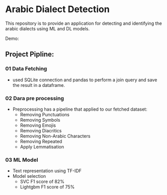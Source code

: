 # Arabic Dialect Detection

This repository is to provide an application for detecting and identifying the arabic dialects using ML and DL models.

Demo: 


## Project Pipline:
  ### 01 Data Fetching
   - used SQLite connection and pandas to perform a join query and save the result in a dataframe.

  ### 02 Dara pre processing
   - Preprocessing has a pipeline that applied to our fetched dataset:
     - Removing Punctuations
     - Removing Symbols
     - Removing Emojis
     - Removing Diacritics
     - Removing Non-Arabic Characters
     - Removing Repeated
     - Apply Lemmatisation
  ### 03 ML Model
   - Text representation using TF-IDF
   - Model selection
     - SVC F1 score of 82%
     - Lightgbm  F1 score of 75%

